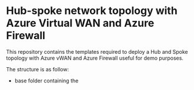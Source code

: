 # Hub-spoke network topology with Azure Virtual WAN and Azure Firewall

This repository contains the templates required to deploy a Hub and Spoke topology with Azure vWAN and Azure Firewall useful for demo purposes.

The structure is as follow:

- base folder containing the 


